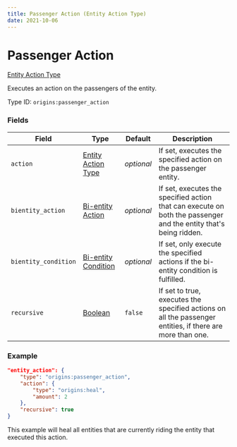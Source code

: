 ```yaml
---
title: Passenger Action (Entity Action Type)
date: 2021-10-06
---
```


# Passenger Action

[Entity Action Type](../entity_action_types.md)

Executes an action on the passengers of the entity.

Type ID: `origins:passenger_action`

### Fields

Field | Type | Default | Description
------|------|---------|-------------
`action` | [Entity Action Type](../entity_action_types.md) | _optional_ | If set, executes the specified action on the passenger entity.
`bientity_action` | [Bi-entity Action](../bientity_actions.md) | _optional_ | If set, executes the specified action that can execute on both the passenger and the entity that's being ridden.
`bientity_condition` | [Bi-entity Condition](../bientity_conditions.md) | _optional_ | If set, only execute the specified actions if the bi-entity condition is fulfilled.
`recursive` | [Boolean](../data_types/boolean.md) | `false` | If set to true, executes the specified actions on all the passenger entities, if there are more than one.

### Example
```json
"entity_action": {
    "type": "origins:passenger_action",
    "action": {
        "type": "origins:heal",
        "amount": 2
    },
    "recursive": true
}
```
This example will heal all entities that are currently riding the entity that executed this action.